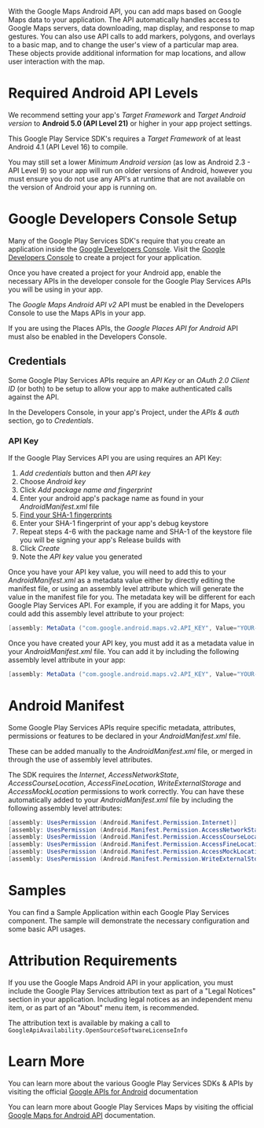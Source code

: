 With the Google Maps Android API, you can add maps based on Google Maps data to your application. The API automatically handles access to Google Maps servers, data downloading, map display, and response to map gestures. You can also use API calls to add markers, polygons, and overlays to a basic map, and to change the user's view of a particular map area. These objects provide additional information for map locations, and allow user interaction with the map.



Required Android API Levels
===========================

We recommend setting your app's *Target Framework* and *Target Android version* to **Android 5.0 (API Level 21)** or higher in your app project settings.

This Google Play Service SDK's requires a *Target Framework* of at least Android 4.1 (API Level 16) to compile.

You may still set a lower *Minimum Android version* (as low as Android 2.3 - API Level 9) so your app will run on older versions of Android, however you must ensure you do not use any API's at runtime that are not available on the version of Android your app is running on.




Google Developers Console Setup
=================================

Many of the Google Play Services SDK's require that you create an application inside the [Google Developers Console][1].  Visit the [Google Developers Console][1] to create a project for your application.

Once you have created a project for your Android app, enable the necessary APIs in the developer console for the Google Play Services APIs you will be using in your app.



The *Google Maps Android API v2* API must be enabled in the Developers Console to use the Maps APIs in your app.

If you are using the Places APIs, the *Google Places API for Android* API must also be enabled in the Developers Console.



Credentials
-----------

Some Google Play Services APIs require an *API Key* or an *OAuth 2.0 Client ID* (or both) to be setup to allow your app to make authenticated calls against the API.

In the Developers Console, in your app's Project, under the *APIs & auth* section, go to *Credentials*.





### API Key

If the Google Play Services API you are using requires an API Key:

  1. *Add credentials* button and then *API key*
  2. Choose *Android key*
  3. Click *Add package name and fingerprint*
  4. Enter your android app's package name as found in your *AndroidManifest.xml* file
  5. [Find your SHA-1 fingerprints][2]
  6. Enter your SHA-1 fingerprint of your app's debug keystore
  7. Repeat steps 4-6 with the package name and SHA-1 of the keystore file you will be signing your app's Release builds with
  8. Click *Create*
  9. Note the *API key* value you generated

Once you have your API key value, you will need to add this to your *AndroidManifest.xml* as a metadata value either by directly editing the manifest file, or using an assembly level attribute which will generate the value in the manifest file for you.  The metadata key will be different for each Google Play Services API.  For example, if you are adding it for Maps, you could add this assembly level attribute to your project:

```csharp
[assembly: MetaData ("com.google.android.maps.v2.API_KEY", Value="YOUR-API-KEY")]
```


Once you have created your API key, you must add it as a metadata value in your *AndroidManifest.xml* file.  You can add it by including the following assembly level attribute in your app:

```csharp
[assembly: MetaData ("com.google.android.maps.v2.API_KEY", Value="YOUR-API-KEY")]
```



Android Manifest 
================

Some Google Play Services APIs require specific metadata, attributes, permissions or features to be declared in your *AndroidManifest.xml* file.

These can be added manually to the *AndroidManifest.xml* file, or merged in through the use of assembly level attributes.


The SDK requires the *Internet*, *AccessNetworkState*, *AccessCourseLocation*, *AccessFineLocation*, *WriteExternalStorage* and *AccessMockLocation* permissions to work correctly.  You can have these automatically added to your *AndroidManifest.xml* file by including the following assembly level attributes:

```csharp
[assembly: UsesPermission (Android.Manifest.Permission.Internet)]
[assembly: UsesPermission (Android.Manifest.Permission.AccessNetworkState)]
[assembly: UsesPermission (Android.Manifest.Permission.AccessCourseLocation)]
[assembly: UsesPermission (Android.Manifest.Permission.AccessFineLocation)]
[assembly: UsesPermission (Android.Manifest.Permission.AccessMockLocation)]
[assembly: UsesPermission (Android.Manifest.Permission.WriteExternalStorage)]
```



Samples
=======

You can find a Sample Application within each Google Play Services component.  The sample will demonstrate the necessary configuration and some basic API usages.





Attribution Requirements
========================

If you use the Google Maps Android API in your application, you must include the Google Play Services attribution text as part of a "Legal Notices" section in your application. Including legal notices as an independent menu item, or as part of an "About" menu item, is recommended.

The attribution text is available by making a call to `GoogleApiAvailability.OpenSourceSoftwareLicenseInfo`




Learn More
==========

You can learn more about the various Google Play Services SDKs & APIs by visiting the official [Google APIs for Android][3] documentation


You can learn more about Google Play Services Maps by visiting the official [Google Maps for Android API](https://developers.google.com/maps/documentation/android-api/) documentation.



[1]: https://console.developers.google.com/ "Google Developers Console"
[2]: https://developer.xamarin.com/guides/android/deployment,_testing,_and_metrics/MD5_SHA1/ "Finding your SHA-1 Fingerprints"
[3]: https://developers.google.com/android/ "Google APIs for Android"

